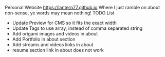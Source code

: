 Personal Website
https://lantern77.github.io
Where I just ramble on about non-sense, ye words may mean nothing!
TODO List
- Update Preview for CMS so it fits the exact width
- Update Tags to use array, instead of comma separated string
- Add origami images and videos in about
- Add Portfolio in about section
- Add streams and videos links in about
- resume section link in about does not work